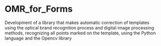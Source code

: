 # OMR_for_Forms
Development of a library that makes automatic correction of templates using the optical brand recognition process and digital image processing methods, recognizing all points marked on the template, using the Python language and the Opencv library
